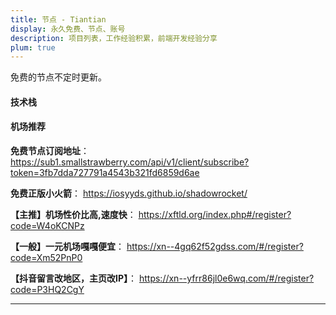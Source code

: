 ```yaml
---
title: 节点 - Tiantian
display: 永久免费、节点、账号
description: 项目列表，工作经验积累，前端开发经验分享
plum: true
---
```


<Company
title="甜甜iOS导航"
link="https://iosyyds.net/"
imageSrc="https://gw.alipayobjects.com/os/q/cms/images/liimnli4/de983eb5-3913-4689-b445-82728a5bfbe6_w216_h178.png"
timeRange="3月 2024 - 至今" />

免费的节点不定时更新。

#### 技术栈

<TechStack :techStack='[
  {icon:"i-ion-logo-react",name:"React"},
  {icon:"i-ph-file-ts-light",name:"TypeScript"},
  {icon:"i-material-symbols-light-humidity-mid",name:"Umi"},
  {icon:"i-devicon-plain-playwright",name:"Playwright"},
]'/>

#### 机场推荐

**免费节点订阅地址**：
https://sub1.smallstrawberry.com/api/v1/client/subscribe?token=3fb7dda727791a4543b321fd6859d6ae

**免费正版小火箭**：
https://iosyyds.github.io/shadowrocket/

**【主推】机场性价比高,速度快**：
https://xftld.org/index.php#/register?code=W4oKCNPz

**【一般】一元机场嘎嘎便宜**：
https://xn--4gq62f52gdss.com/#/register?code=Xm52PnP0

**【抖音留言改地区，主页改IP】**：
https://xn--yfrr86jl0e6wq.com/#/register?code=P3HQ2CgY

<hr/>